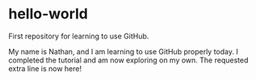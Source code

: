 # hello-world
First repository for learning to use GitHub.

My name is Nathan, and I am learning to use GitHub properly today.
I completed the tutorial and am now exploring on my own.
The requested extra line is now here!
